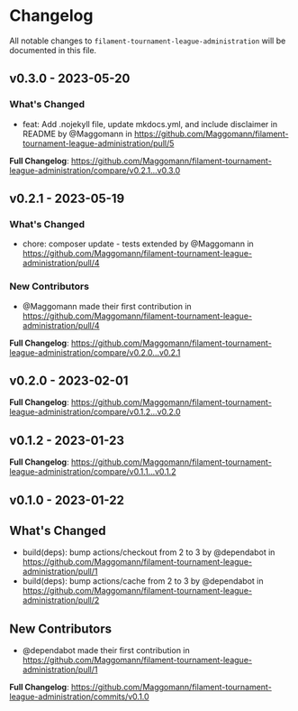 # Changelog

All notable changes to `filament-tournament-league-administration` will be documented in this file.

## v0.3.0 - 2023-05-20

### What's Changed

- feat: Add .nojekyll file, update mkdocs.yml, and include disclaimer in README by @Maggomann in https://github.com/Maggomann/filament-tournament-league-administration/pull/5

**Full Changelog**: https://github.com/Maggomann/filament-tournament-league-administration/compare/v0.2.1...v0.3.0

## v0.2.1 - 2023-05-19

### What's Changed

- chore: composer update - tests extended by @Maggomann in https://github.com/Maggomann/filament-tournament-league-administration/pull/4

### New Contributors

- @Maggomann made their first contribution in https://github.com/Maggomann/filament-tournament-league-administration/pull/4

**Full Changelog**: https://github.com/Maggomann/filament-tournament-league-administration/compare/v0.2.0...v0.2.1

## v0.2.0 - 2023-02-01

**Full Changelog**: https://github.com/Maggomann/filament-tournament-league-administration/compare/v0.1.2...v0.2.0

## v0.1.2 - 2023-01-23

**Full Changelog**: https://github.com/Maggomann/filament-tournament-league-administration/compare/v0.1.1...v0.1.2

## v0.1.0 - 2023-01-22

## What's Changed

- build(deps): bump actions/checkout from 2 to 3 by @dependabot in https://github.com/Maggomann/filament-tournament-league-administration/pull/1
- build(deps): bump actions/cache from 2 to 3 by @dependabot in https://github.com/Maggomann/filament-tournament-league-administration/pull/2

## New Contributors

- @dependabot made their first contribution in https://github.com/Maggomann/filament-tournament-league-administration/pull/1

**Full Changelog**: https://github.com/Maggomann/filament-tournament-league-administration/commits/v0.1.0
